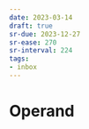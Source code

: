 ```yaml
---
date: 2023-03-14
draft: true
sr-due: 2023-12-27
sr-ease: 270
sr-interval: 224
tags:
- inbox
---
```


# Operand